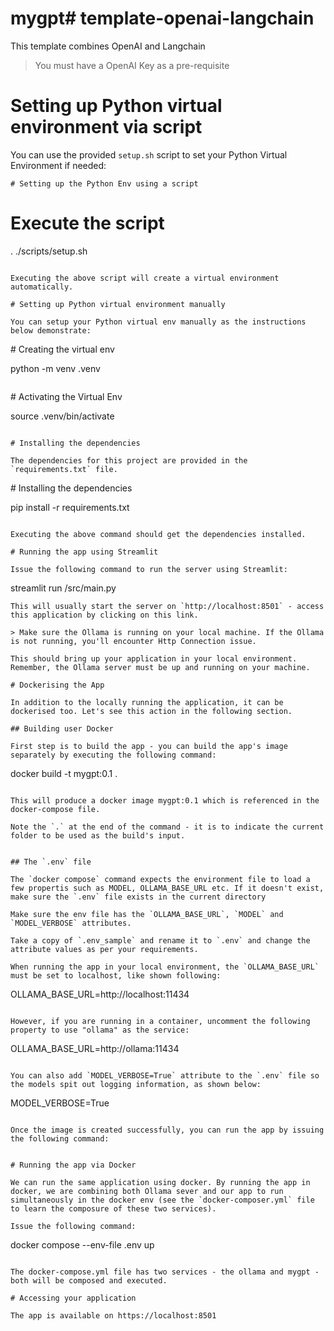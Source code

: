 # mygpt# template-openai-langchain

This template combines OpenAI and Langchain

> You must have a OpenAI Key as a pre-requisite


# Setting up Python virtual environment via script

You can use the provided `setup.sh` script to set your Python Virtual Environment if needed:

```
# Setting up the Python Env using a script

```
# Execute the script
. ./scripts/setup.sh
```

Executing the above script will create a virtual environment automatically. 

# Setting up Python virtual environment manually

You can setup your Python virtual env manually as the instructions below demonstrate:
```
# Creating the virtual env

python -m venv .venv
```

```
# Activating the Virtual Env

source .venv/bin/activate
```

# Installing the dependencies

The dependencies for this project are provided in the `requirements.txt` file.

```
# Installing the dependencies

pip install -r requirements.txt
```

Executing the above command should get the dependencies installed. 

# Running the app using Streamlit

Issue the following command to run the server using Streamlit:

```
streamlit run /src/main.py
```
This will usually start the server on `http://localhost:8501` - access this application by clicking on this link.

> Make sure the Ollama is running on your local machine. If the Ollama is not running, you'll encounter Http Connection issue. 

This should bring up your application in your local environment. Remember, the Ollama server must be up and running on your machine.

# Dockerising the App

In addition to the locally running the application, it can be dockerised too. Let's see this action in the following section.

## Building user Docker

First step is to build the app - you can build the app's image separately by executing the following command:

```
docker build -t mygpt:0.1 .
```

This will produce a docker image mygpt:0.1 which is referenced in the docker-compose file. 

Note the `.` at the end of the command - it is to indicate the current folder to be used as the build's input.


## The `.env` file

The `docker compose` command expects the environment file to load a few propertis such as MODEL, OLLAMA_BASE_URL etc. If it doesn't exist, make sure the `.env` file exists in the current directory 

Make sure the env file has the `OLLAMA_BASE_URL`, `MODEL` and `MODEL_VERBOSE` attributes. 

Take a copy of `.env_sample` and rename it to `.env` and change the attribute values as per your requirements.

When running the app in your local environment, the `OLLAMA_BASE_URL` must be set to localhost, like shown following:

```
OLLAMA_BASE_URL=http://localhost:11434

```

However, if you are running in a container, uncomment the following property to use "ollama" as the service:

```
OLLAMA_BASE_URL=http://ollama:11434
```

You can also add `MODEL_VERBOSE=True` attribute to the `.env` file so the models spit out logging information, as shown below:

```
MODEL_VERBOSE=True
```

Once the image is created successfully, you can run the app by issuing the following command:


# Running the app via Docker

We can run the same application using docker. By running the app in docker, we are combining both Ollama sever and our app to run simultaneously in the docker env (see the `docker-composer.yml` file to learn the composure of these two services).

Issue the following command:

```
docker compose --env-file .env up
```

The docker-compose.yml file has two services - the ollama and mygpt - both will be composed and executed.

# Accessing your application

The app is available on https://localhost:8501
